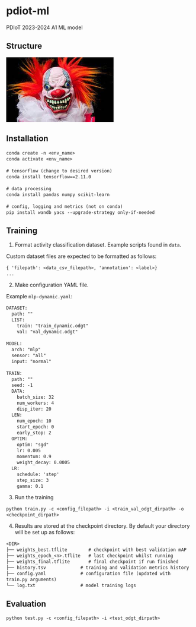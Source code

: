 # pdiot-ml
PDIoT 2023-2024 A1 ML model

## Structure

![Diagram](docs/diagram.jpg)

##  Installation
```
conda create -n <env_name>
conda activate <env_name>

# tensorflow (change to desired version)
conda install tensorflow==2.11.0 

# data processing
conda install pandas numpy scikit-learn

# config, logging and metrics (not on conda)
pip install wandb yacs --upgrade-strategy only-if-needed
```

## Training
1. Format activity classification dataset. Example scripts found in `data`.

Custom dataset files are expected to be formatted as follows:
```
{ 'filepath': <data_csv_filepath>, 'annotation': <label>}
...
```


2. Make configuration YAML file. 

Example `mlp-dynamic.yaml`:
```
DATASET:
  path: ""
  LIST:
    train: "train_dynamic.odgt"
    val: "val_dynamic.odgt"

MODEL:
  arch: "mlp"
  sensor: "all"
  input: "normal"

TRAIN:
  path: ""
  seed: -1
  DATA:
    batch_size: 32
    num_workers: 4
    disp_iter: 20
  LEN:
    num_epoch: 10
    start_epoch: 0
    early_stop: 2
  OPTIM:
    optim: "sgd"
    lr: 0.005
    momentum: 0.9
    weight_decay: 0.0005
  LR:
    schedule: 'step'
    step_size: 3
    gamma: 0.1
```

3. Run the training
```
python train.py -c <config_filepath> -i <train_val_odgt_dirpath> -o <checkpoint_dirpath>
```

4. Results are stored at the checkpoint directory. By default your directory will be set up as follows:
```
<DIR>
├── weights_best.tflite        # checkpoint with best validation mAP
├── weights_epoch_<n>.tflite   # last checkpoint whilst running
├── weights_final.tflite       # final checkpoint if run finished
├── history.tsv             # training and validation metrics history
├── config.yaml             # configuration file (updated with train.py arguments)
└── log.txt                 # model training logs
```

## Evaluation

```
python test.py -c <config_filepath> -i <test_odgt_dirpath>
```